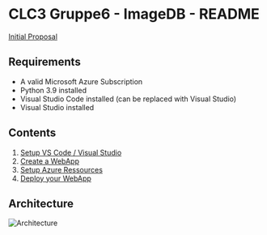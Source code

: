 # CLC3 Gruppe6 - ImageDB - README

 [Initial Proposal](./documentation/Proposal.md)
<br>

## Requirements
* A valid Microsoft Azure Subscription
* Python 3.9 installed
* Visual Studio Code installed (can be replaced with Visual Studio)
* Visual Studio installed

## Contents
1. [Setup VS Code / Visual Studio](./documentation/ide.md)<br>
2. [Create a WebApp](./documentation/webapp.md)<br>
3. [Setup Azure Ressources](./documentation/azure.md)<br>
4. [Deploy your WebApp](./documentation/webapp_deploy.md)<br>

## Architecture
![Architecture](../images/architecture.png)